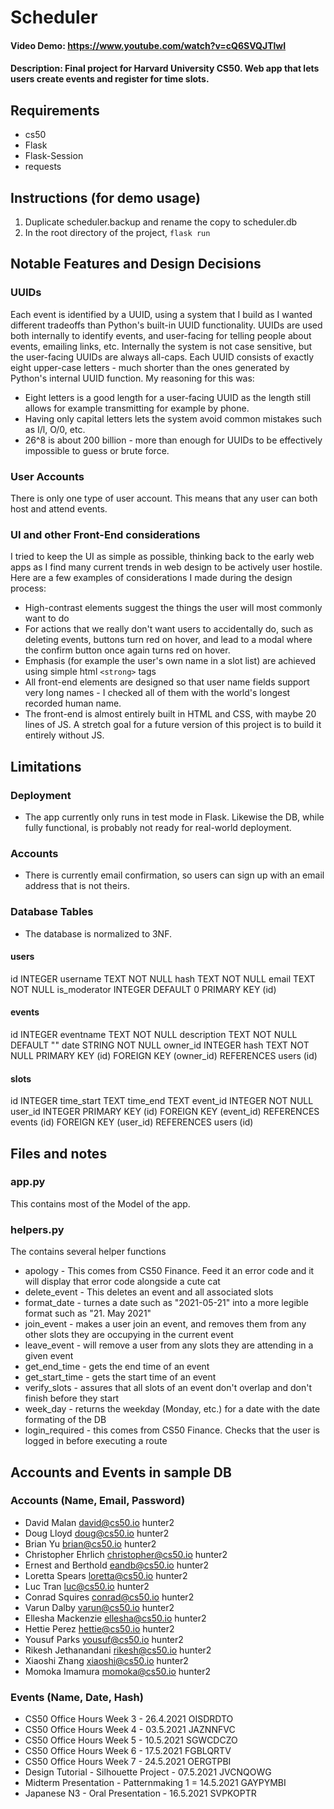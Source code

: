 # Scheduler
#### Video Demo: https://www.youtube.com/watch?v=cQ6SVQJTlwI
#### Description: Final project for Harvard University CS50. Web app that lets users create events and register for time slots.

## Requirements
* cs50
* Flask
* Flask-Session
* requests

## Instructions (for demo usage)
1. Duplicate scheduler.backup and rename the copy to scheduler.db
2. In the root directory of the project, `flask run`

## Notable Features and Design Decisions
### UUIDs
Each event is identified by a UUID, using a system that I build as I wanted different tradeoffs than Python's built-in UUID functionality. UUIDs are used both internally to identify events, and user-facing for telling people about events, emailing links, etc. Internally the system is not case sensitive, but the user-facing UUIDs are always all-caps. Each UUID consists of exactly eight upper-case letters - much shorter than the ones generated by Python's internal UUID function. My reasoning for this was:
* Eight letters is a good length for a user-facing UUID as the length still allows for example transmitting for example by phone.
* Having only capital letters lets the system avoid common mistakes such as I/l, O/0, etc.
* 26^8 is about 200 billion - more than enough for UUIDs to be effectively impossible to guess or brute force.
### User Accounts
There is only one type of user account. This means that any user can both host and attend events.
### UI and other Front-End considerations
I tried to keep the UI as simple as possible, thinking back to the early web apps as I find many current trends in web design to be actively user hostile. Here are a few examples of considerations I made during the design process:
* High-contrast elements suggest the things the user will most commonly want to do
* For actions that we really don't want users to accidentally do, such as deleting events, buttons turn red on hover, and lead to a modal where the confirm button once again turns red on hover.
* Emphasis (for example the user's own name in a slot list) are achieved using simple html `<strong>` tags
* All front-end elements are designed so that user name fields support very long names - I checked all of them with the world's longest recorded human name.
* The front-end is almost entirely built in HTML and CSS, with maybe 20 lines of JS. A stretch goal for a future version of this project is to build it entirely without JS.

## Limitations
### Deployment
* The app currently only runs in test mode in Flask. Likewise the DB, while fully functional, is probably not ready for real-world deployment.
### Accounts
* There is currently email confirmation, so users can sign up with an email address that is not theirs. 

### Database Tables
* The database is normalized to 3NF. 
#### users
id INTEGER
username TEXT NOT NULL
hash TEXT NOT NULL
email TEXT NOT NULL
is_moderator INTEGER DEFAULT 0
PRIMARY KEY (id)
#### events
id INTEGER
eventname TEXT NOT NULL
description TEXT NOT NULL DEFAULT ""
date STRING NOT NULL
owner_id INTEGER
hash TEXT NOT NULL
PRIMARY KEY (id)
FOREIGN KEY (owner_id) REFERENCES users (id)
#### slots
id INTEGER
time_start TEXT
time_end TEXT
event_id INTEGER NOT NULL
user_id INTEGER
PRIMARY KEY (id)
FOREIGN KEY (event_id) REFERENCES events (id)
FOREIGN KEY (user_id) REFERENCES users (id)

## Files and notes
### app.py
This contains most of the Model of the app. 
### helpers.py
The contains several helper functions
* apology - This comes from CS50 Finance. Feed it an error code and it will display that error code alongside a cute cat
* delete_event - This deletes an event and all associated slots
* format_date - turnes a date such as "2021-05-21" into a more legible format such as "21. May 2021"
* join_event - makes a user join an event, and removes them from any other slots they are occupying in the current event
* leave_event - will remove a user from any slots they are attending in a given event
* get_end_time - gets the end time of an event
* get_start_time - gets the start time of an event
* verify_slots - assures that all slots of an event don't overlap and don't finish before they start
* week_day - returns the weekday (Monday, etc.) for a date with the date formating of the DB
* login_required - this comes from CS50 Finance. Checks that the user is logged in before executing a route

## Accounts and Events in sample DB
### Accounts (Name, Email, Password)
* David Malan david@cs50.io hunter2
* Doug Lloyd doug@cs50.io hunter2
* Brian Yu brian@cs50.io hunter2
* Christopher Ehrlich christopher@cs50.io hunter2
* Ernest and Berthold eandb@cs50.io hunter2
* Loretta Spears loretta@cs50.io hunter2
* Luc Tran luc@cs50.io hunter2
* Conrad Squires conrad@cs50.io hunter2
* Varun Dalby varun@cs50.io hunter2
* Ellesha Mackenzie ellesha@cs50.io hunter2
* Hettie Perez hettie@cs50.io hunter2
* Yousuf Parks yousuf@cs50.io hunter2
* Rikesh Jethanandani rikesh@cs50.io hunter2
* Xiaoshi Zhang xiaoshi@cs50.io hunter2
* Momoka Imamura momoka@cs50.io hunter2
### Events (Name, Date, Hash)
* CS50 Office Hours Week 3 - 26.4.2021 OISDRDTO
* CS50 Office Hours Week 4 - 03.5.2021 JAZNNFVC
* CS50 Office Hours Week 5 - 10.5.2021 SGWCDCZO
* CS50 Office Hours Week 6 - 17.5.2021 FGBLQRTV
* CS50 Office Hours Week 7 - 24.5.2021 OERGTPBI
* Design Tutorial - Silhouette Project - 07.5.2021 JVCNQOWG
* Midterm Presentation - Patternmaking 1 = 14.5.2021 GAYPYMBI
* Japanese N3 - Oral Presentation - 16.5.2021 SVPKOPTR
